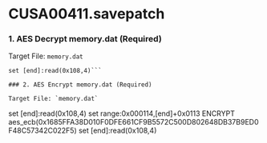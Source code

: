 # CUSA00411.savepatch

### 1. AES Decrypt memory.dat (Required)

Target File: `memory.dat`

```
set [end]:read(0x108,4)```

### 2. AES Encrypt memory.dat (Required)

Target File: `memory.dat`

```
set [end]:read(0x108,4)
set range:0x000114,[end]+0x0113
ENCRYPT aes_ecb(0x1685FFA38D010F0DFE661CF9B5572C500D802648DB37B9ED0F48C57342C022F5)
set [end]:read(0x108,4)
```

